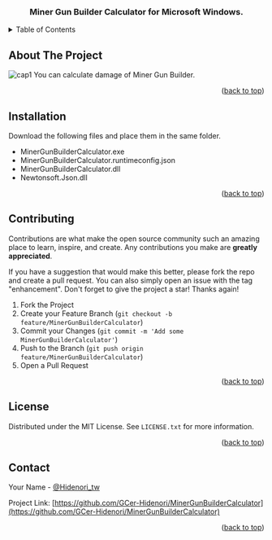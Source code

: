 <div id="top"></div>
<!--
*** Thanks for checking out the Best-README-Template. If you have a suggestion
*** that would make this better, please fork the repo and create a pull request
*** or simply open an issue with the tag "enhancement".
*** Don't forget to give the project a star!
*** Thanks again! Now go create something AMAZING! :D
-->



<!-- PROJECT SHIELDS -->
<!--
*** I'm using markdown "reference style" links for readability.
*** Reference links are enclosed in brackets [ ] instead of parentheses ( ).
*** See the bottom of this document for the declaration of the reference variables
*** for contributors-url, forks-url, etc. This is an optional, concise syntax you may use.
*** https://www.markdownguide.org/basic-syntax/#reference-style-links
-->



<!-- PROJECT LOGO -->
<br />
<div align="center">

  <h3 align="center">Miner Gun Builder Calculator for Microsoft Windows.</h3>

</div>



<!-- TABLE OF CONTENTS -->
<details>
  <summary>Table of Contents</summary>
  <ol>
    <li><a href="#Installation">Installation</a></li>
    <li><a href="#contributing">Contributing</a></li>
    <li><a href="#license">License</a></li>
    <li><a href="#contact">Contact</a></li>
  </ol>
</details>


<!-- ABOUT THE PROJECT -->
## About The Project

![cap1](https://user-images.githubusercontent.com/3679076/143728069-a90202d5-5359-4ba0-bede-f23abd53c5ff.png)
You can calculate damage of Miner Gun Builder.

<p align="right">(<a href="#top">back to top</a>)</p>



<!-- GETTING STARTED -->
## Installation

Download the following files and place them in the same folder.

 - MinerGunBuilderCalculator.exe
 - MinerGunBuilderCalculator.runtimeconfig.json
 - MinerGunBuilderCalculator.dll
 - Newtonsoft.Json.dll

<p align="right">(<a href="#top">back to top</a>)</p>

<!-- CONTRIBUTING -->
## Contributing

Contributions are what make the open source community such an amazing place to learn, inspire, and create. Any contributions you make are **greatly appreciated**.

If you have a suggestion that would make this better, please fork the repo and create a pull request. You can also simply open an issue with the tag "enhancement".
Don't forget to give the project a star! Thanks again!

1. Fork the Project
2. Create your Feature Branch (`git checkout -b feature/MinerGunBuilderCalculator`)
3. Commit your Changes (`git commit -m 'Add some MinerGunBuilderCalculator'`)
4. Push to the Branch (`git push origin feature/MinerGunBuilderCalculator`)
5. Open a Pull Request

<p align="right">(<a href="#top">back to top</a>)</p>


<!-- LICENSE -->
## License

Distributed under the MIT License. See `LICENSE.txt` for more information.

<p align="right">(<a href="#top">back to top</a>)</p>



<!-- CONTACT -->
## Contact

Your Name - [@Hidenori_tw](https://twitter.com/Hidenori_tw)

Project Link: [https://github.com/GCer-Hidenori/MinerGunBuilderCalculator](https://github.com/GCer-Hidenori/MinerGunBuilderCalculator)

<p align="right">(<a href="#top">back to top</a>)</p>


